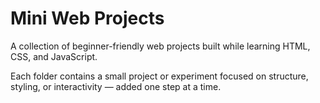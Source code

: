 # Mini Web Projects

A collection of beginner-friendly web projects built while learning HTML, CSS, and JavaScript.

Each folder contains a small project or experiment focused on structure, styling, or interactivity — added one step at a time.
